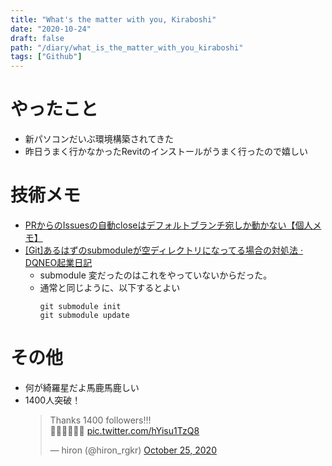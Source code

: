 ```yaml
---
title: "What's the matter with you, Kiraboshi"
date: "2020-10-24"
draft: false
path: "/diary/what_is_the_matter_with_you_kiraboshi"
tags: ["Github"]
---
```


# やったこと

- 新パソコンだいぶ環境構築されてきた
- 昨日うまく行かなかったRevitのインストールがうまく行ったので嬉しい

# 技術メモ

- [PRからのIssuesの自動closeはデフォルトブランチ宛しか動かない【個人メモ】](https://qiita.com/kitamin/items/0b0720b43512210d8860)
- [[Git]あるはずのsubmoduleが空ディレクトリになってる場合の対処法 · DQNEO起業日記](http://dqn.sakusakutto.jp/2013/06/git_submodule_empty_directory.html)
  - submodule 変だったのはこれをやっていないからだった。
  - 通常と同じように、以下するとよい
      ```git
      git submodule init
      git submodule update
      ```
# その他

- 何が綺羅星だよ馬鹿馬鹿しい
- 1400人突破！
　　<blockquote class="twitter-tweet"><p lang="en" dir="ltr">Thanks 1400 followers‼︎!<br>🎉🎉🎉🎉🎉🎉 <a href="https://t.co/hYisu1TzQ8">pic.twitter.com/hYisu1TzQ8</a></p>&mdash; hiron (@hiron_rgkr) <a href="https://twitter.com/hiron_rgkr/status/1320287582618464256?ref_src=twsrc%5Etfw">October 25, 2020</a></blockquote> <script async src="https://platform.twitter.com/widgets.js" charset="utf-8"></script>
